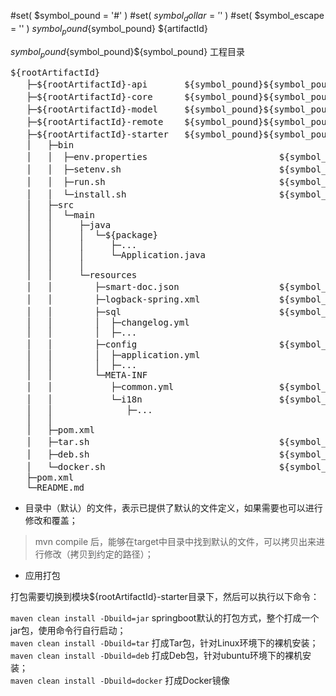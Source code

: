 #set( $symbol_pound = '#' )
#set( $symbol_dollar = '$' )
#set( $symbol_escape = '\' )
${symbol_pound}${symbol_pound} ${artifactId}

${symbol_pound}${symbol_pound}${symbol_pound} 工程目录

<pre>
${rootArtifactId}
   ├─${rootArtifactId}-api       ${symbol_pound}${symbol_pound} 应用接口，比如controller接口定义，service层业务处理，依赖${rootArtifactId}-core；
   ├─${rootArtifactId}-core      ${symbol_pound}${symbol_pound} 核心处理，比如持久层、缓存、消息中间件等处理，依赖${rootArtifactId}-model；
   ├─${rootArtifactId}-model     ${symbol_pound}${symbol_pound} 模型定义，各个领域的模型，定义模型的属性和行为；
   ├─${rootArtifactId}-remote    ${symbol_pound}${symbol_pound} 远程调用，提供给外部调用的客户端，比如Rpc接口，依赖${rootArtifactId}-model；
   ├─${rootArtifactId}-starter   ${symbol_pound}${symbol_pound} 启动入口，定义启动类及一些配置，依赖${rootArtifactId}-api；
   │   ├─bin
   │   │  ├─env.properties                         ${symbol_pound}${symbol_pound}（默认）环境变量定义
   │   │  ├─setenv.sh                              ${symbol_pound}${symbol_pound}（默认）运行前设置
   │   │  ├─run.sh                                 ${symbol_pound}${symbol_pound}（默认）运行脚本
   │   │  └─install.sh                             ${symbol_pound}${symbol_pound}（默认）Tar包安装脚本
   │   ├─src    
   │   │  └─main    
   │   │     ├─java    
   │   │     │  └─${package}
   │   │     │     ├─...
   │   │     │     └─Application.java
   │   │     │
   │   │     └─resources
   │   │        ├─smart-doc.json                   ${symbol_pound}${symbol_pound} smart-doc接口文档描述
   │   │        ├─logback-spring.xml               ${symbol_pound}${symbol_pound}（默认）logback日志配置
   │   │        ├─sql                              ${symbol_pound}${symbol_pound} liquibase数据库版本管理
   │   │        │  ├─changelog.yml
   │   │        │  ├─...
   │   │        ├─config                           ${symbol_pound}${symbol_pound} 应用配置（约定使用yml文件，并且放在config目录中）
   │   │        │  ├─application.yml    
   │   │        │  ├─...    
   │   │        └─META-INF    
   │   │           ├─common.yml                    ${symbol_pound}${symbol_pound} 默认配置
   │   │           └─i18n                          ${symbol_pound}${symbol_pound} 国际化资源
   │   │              ├─...    
   │   │    
   │   ├─pom.xml  
   │   ├─tar.sh                                    ${symbol_pound}${symbol_pound}（默认）Tar构建
   │   ├─deb.sh                                    ${symbol_pound}${symbol_pound}（默认）Deb构建
   │   └─docker.sh                                 ${symbol_pound}${symbol_pound}（默认）Docker构建
   ├─pom.xml    
   └─README.md   
</pre>

- 目录中（默认）的文件，表示已提供了默认的文件定义，如果需要也可以进行修改和覆盖；

> mvn compile 后，能够在target中目录中找到默认的文件，可以拷贝出来进行修改（拷贝到约定的路径）；

- 应用打包

打包需要切换到模块${rootArtifactId}-starter目录下，然后可以执行以下命令：

`maven clean install -Dbuild=jar` springboot默认的打包方式，整个打成一个jar包，使用命令行自行启动；    
`maven clean install -Dbuild=tar` 打成Tar包，针对Linux环境下的裸机安装；    
`maven clean install -Dbuild=deb` 打成Deb包，针对ubuntu环境下的裸机安装；    
`maven clean install -Dbuild=docker` 打成Docker镜像

